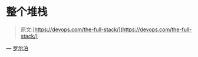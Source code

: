 # 整个堆栈

> 原文:[https://devops.com/the-full-stack/](https://devops.com/the-full-stack/)

— [罗尔泊](https://devops.com/author/breselman/)